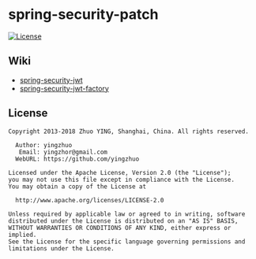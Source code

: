 # spring-security-patch

[![License](http://img.shields.io/badge/License-Apache_2-red.svg?style=flat)](http://www.apache.org/licenses/LICENSE-2.0)

## Wiki 

* [spring-security-jwt](https://github.com/yingzhuo/spring-security-patch/wiki/spring-security-jwt)
* [spring-security-jwt-factory](https://github.com/yingzhuo/spring-security-patch/wiki/spring-security-jwt-factory)

## License

```
Copyright 2013-2018 Zhuo YING, Shanghai, China. All rights reserved.

  Author: yingzhuo
   Email: yingzhor@gmail.com
  WebURL: https://github.com/yingzhuo

Licensed under the Apache License, Version 2.0 (the "License");
you may not use this file except in compliance with the License.
You may obtain a copy of the License at

  http://www.apache.org/licenses/LICENSE-2.0

Unless required by applicable law or agreed to in writing, software
distributed under the License is distributed on an "AS IS" BASIS,
WITHOUT WARRANTIES OR CONDITIONS OF ANY KIND, either express or implied.
See the License for the specific language governing permissions and
limitations under the License.
```

